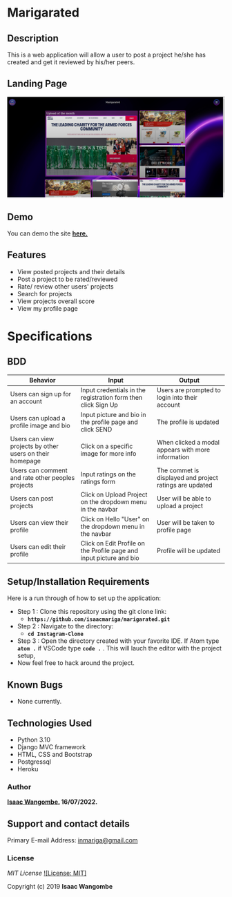 # Marigarated

## Description

This is a web application will allow a user to post a project he/she has created and get it reviewed by his/her peers.

## Landing Page

![Alt text](/static/images/rated.png)

## Demo

You can demo the site **[here.](https://marigarated.herokuapp.com/)**

## Features

- View posted projects and their details
- Post a project to be rated/reviewed
- Rate/ review other users' projects
- Search for projects
- View projects overall score
- View my profile page

# Specifications

## BDD

| Behavior                                                 | Input                                                               | Output                                                  |
| -------------------------------------------------------- | ------------------------------------------------------------------- | ------------------------------------------------------- |
| Users can sign up for an account                         | Input credentials in the registration form then click Sign Up       | Users are prompted to login into their account          |
| Users can upload a profile image and bio                 | Input picture and bio in the profile page and click SEND            | The profile is updated                                  |
| Users can view projects by other users on their homepage | Click on a specific image for more info                             | When clicked a modal appears with more information      |
| Users can comment and rate other peoples projects        | Input ratings on the ratings form                                   | The commet is displayed and project ratings are updated |
| Users can post projects                                  | Click on Upload Project on the dropdown menu in the navbar          | User will be able to upload a project                   |
| Users can view their profile                             | Click on Hello "User" on the dropdown menu in the navbar            | User will be taken to profile page                      |
| Users can edit their profile                             | Click on Edit Profile on the Profile page and input picture and bio | Profile will be updated                                 |

## Setup/Installation Requirements

Here is a run through of how to set up the application:

- Step 1 : Clone this repository using the git clone link:
  - **`https://github.com/isaacmariga/marigarated.git`**
- Step 2 : Navigate to the directory:
  - **`cd Instagram-Clone`**
- Step 3 : Open the directory created with your favorite IDE. If Atom type **`atom .`** if VSCode type **`code .`** . This will lauch the editor with the project setup,
- Now feel free to hack around the project.

## Known Bugs

- None currently.

## Technologies Used

- Python 3.10
- Django MVC framework
- HTML, CSS and Bootstrap
- Postgressql
- Heroku

### Author

**[Isaac Wangombe.](https://github.com/isaacmariga) 16/07/2022.**

## Support and contact details

Primary E-mail Address: inmariga@gmail.com

### License

_MIT License_ [![License: MIT]](license/MIT)

Copyright (c) 2019 **Isaac Wangombe**
